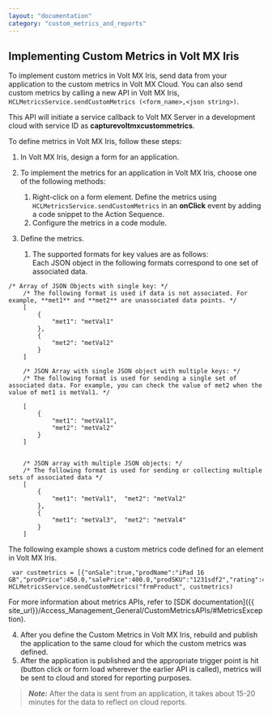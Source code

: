 ```yaml
---
layout: "documentation"
category: "custom_metrics_and_reports"
---
```

                            



Implementing Custom Metrics in Volt MX Iris
-------------------------------------------------

To implement custom metrics in Volt MX Iris, send data from your application to the custom metrics in Volt MX Cloud. You can also send custom metrics by calling a new API in Volt MX Iris, `HCLMetricsService.sendCustomMetrics (<form_name>,<json string>)`.

This API will initiate a service callback to Volt MX Server in a development cloud with service ID as **capturevoltmxcustommetrics**.

To define metrics in Volt MX Iris, follow these steps:

1.  In Volt MX Iris, design a form for an application.
2.  To implement the metrics for an application in Volt MX Iris, choose one of the following methods: 
    1.  Right-click on a form element. Define the metrics using `HCLMetricsService.sendCustomMetrics` in an **onClick** event by adding a code snippet to the Action Sequence.
    2.  Configure the metrics in a code module.
3.  Define the metrics.
    
    1.  The supported formats for key values are as follows:   
        Each JSON object in the following formats correspond to one set of associated data.
   
```   
/* Array of JSON Objects with single key: */  
    /* The following format is used if data is not associated. For example, **met1** and **met2** are unassociated data points. */
    [
    	{
    		"met1": "metVal1"
    	},
    	{
    		"met2": "metVal2"
    	}
    ]

    /* JSON Array with single JSON object with multiple keys: */
    /* The following format is used for sending a single set of associated data. For example, you can check the value of met2 when the value of met1 is metVal1. */
    
    [
    	{
    		"met1": "metVal1",
    		"met2": "metVal2"
    	}
    ]


    /* JSON array with multiple JSON objects: */
    /* The following format is used for sending or collecting multiple sets of associated data */
    [
    	{
    		"met1": "metVal1",  "met2": "metVal2"
    	},
    	{
    		"met1": "metVal3",  "met2": "metVal4"
    	}
    ]  
```    
 
    
The following example shows a custom metrics code defined for an element in Volt MX Iris.

     var custmetrics = [{"onSale":true,"prodName":"iPad 16 GB","prodPrice":450.0,"salePrice":400.0,"prodSKU":"1231sdf2","rating":4.5}]
    HCLMetricsService.sendCustomMetrics("frmProduct", custmetrics)
 
    
For more information about metrics APIs, refer to [SDK documentation]({{ site_url}}/Access_Management_General/CustomMetricsAPIs/#MetricsException).
													
    
4.  After you define the Custom Metrics in Volt MX Iris, rebuild and publish the application to the same cloud for which the custom metrics was defined.
5.  After the application is published and the appropriate trigger point is hit (button click or form load wherever the earlier API is called), metrics will be sent to cloud and stored for reporting purposes.
    

> **_Note:_** After the data is sent from an application, it takes about 15-20 minutes for the data to reflect on cloud reports.
